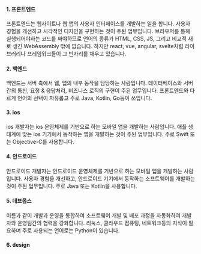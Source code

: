 #### 1. 프론트엔드
프론트엔드는 웹사이트나 웹 앱의 사용자 인터페이스를 개발하는 일을 합니다.
사용자 경험을 개선하고 시각적인 디자인을 구현하는 것이 주된 업무입니다.
브라우저를 통해 실행되어야하는 코드를 짜야하므로 언어의 종류가 HTML, CSS, JS, 그리고 비교적 새로 생긴 WebAssembly 밖에 없습니다. 하지만 react, vue, angular, svelte처럼 라이브러리나 프레임워크들이 그 빈자리를 채우고 있습니다.
#### 2. 백엔드
백엔드는 서버 측에서 웹, 앱의 내부 동작을 담당하는 사람입니다.
데이터베이스와 서버간의 통신, 요청 & 응답처리, 비즈니스 로직의 구현이 주된 업무입니다. 프론트엔드와 다르게 언어의 선택이 자유롭고 주로 Java, Kotlin, Go등이 쓰입니다.
#### 3. ios
ios 개발자는 ios 운영체제를 기반으로 하는 모바일 앱을 개발하는 사람입니다.
애플 생태계에 맞는 ios 기기에서 동작하는 앱을 개발하는 것이 주된 업무입니다. 주로 Swift 또는 Objective-C를 사용합니다.
#### 4. 안드로이드
안드로이드 개발자는 안드로이드 운영체제를 기반으로 하는 모바일 앱을 개발하는 사람입니다. 사용자 경험을 개선하고, 안드로이드 기기에서 동작하는 소프트웨어를 개발하는 것이 주된 업무입니다. 주로 Java 또는 Kotlin을 사용합니다.
#### 5. 데브옵스
이름과 같이 개발과 운영을 통합하여 소프트웨어 개발 및 배포 과정을 자동화하여
개발자와 운영팀간의 협력을 강화합니다.
리눅스, 클라우드 컴퓨팅, 네트워크등의 지식이 필요하며 주로 사용되는 언어로는 Python이 있습니다.
#### 6. design

